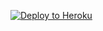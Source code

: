 
<p><a href="https://dashboard.heroku.com/new?template=https://github.com/bookes123/abcd1234"> <img src="https://www.herokucdn.com/deploy/button.svg" alt="Deploy to Heroku" /></a></p>
